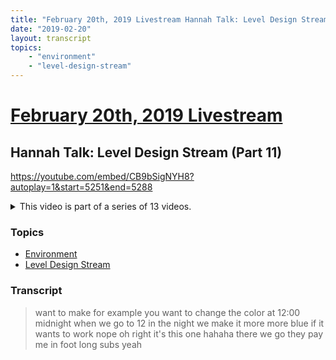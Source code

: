 ```yaml
---
title: "February 20th, 2019 Livestream Hannah Talk: Level Design Stream (Part 11)"
date: "2019-02-20"
layout: transcript
topics:
    - "environment"
    - "level-design-stream"
---
```

# [February 20th, 2019 Livestream](../2019-02-20.md)
## Hannah Talk: Level Design Stream (Part 11)
https://youtube.com/embed/CB9bSigNYH8?autoplay=1&start=5251&end=5288
<details>
<summary>This video is part of a series of 13 videos.</summary>

* [February 20th, 2019 Livestream Hannah Talk: Level Design Stream (Part 1)](./yt-CB9bSigNYH8,393.7,421.md) [https://youtube.com/embed/CB9bSigNYH8?autoplay=1&start=393&end=421](https://youtube.com/embed/CB9bSigNYH8?autoplay=1&start=393&end=421)
* [February 20th, 2019 Livestream Hannah Talk: Level Design Stream (Part 2)](./yt-CB9bSigNYH8,439.256018,501.647011.md) [https://youtube.com/embed/CB9bSigNYH8?autoplay=1&start=439&end=502](https://youtube.com/embed/CB9bSigNYH8?autoplay=1&start=439&end=502)
* [February 20th, 2019 Livestream Hannah Talk: Level Design Stream (Part 3)](./yt-CB9bSigNYH8,1868.937093,1878.510082.md) [https://youtube.com/embed/CB9bSigNYH8?autoplay=1&start=1868&end=1879](https://youtube.com/embed/CB9bSigNYH8?autoplay=1&start=1868&end=1879)
* [February 20th, 2019 Livestream Hannah Talk: Level Design Stream (Part 4)](./yt-CB9bSigNYH8,1928.64112,1947.23304.md) [https://youtube.com/embed/CB9bSigNYH8?autoplay=1&start=1928&end=1948](https://youtube.com/embed/CB9bSigNYH8?autoplay=1&start=1928&end=1948)
* [February 20th, 2019 Livestream Hannah Talk: Level Design Stream (Part 5)](./yt-CB9bSigNYH8,2027.05571,2326.9.md) [https://youtube.com/embed/CB9bSigNYH8?autoplay=1&start=2027&end=2327](https://youtube.com/embed/CB9bSigNYH8?autoplay=1&start=2027&end=2327)
* [February 20th, 2019 Livestream Hannah Talk: Level Design Stream (Part 6)](./yt-CB9bSigNYH8,3090.973157,3125.355289.md) [https://youtube.com/embed/CB9bSigNYH8?autoplay=1&start=3090&end=3126](https://youtube.com/embed/CB9bSigNYH8?autoplay=1&start=3090&end=3126)
* [February 20th, 2019 Livestream Hannah Talk: Level Design Stream (Part 7)](./yt-CB9bSigNYH8,4600.866666666667,4629.566666666667.md) [https://youtube.com/embed/CB9bSigNYH8?autoplay=1&start=4600&end=4630](https://youtube.com/embed/CB9bSigNYH8?autoplay=1&start=4600&end=4630)
* [February 20th, 2019 Livestream Hannah Talk: Level Design Stream (Part 8)](./yt-CB9bSigNYH8,4668.066666666667,4707.4.md) [https://youtube.com/embed/CB9bSigNYH8?autoplay=1&start=4668&end=4708](https://youtube.com/embed/CB9bSigNYH8?autoplay=1&start=4668&end=4708)
* [February 20th, 2019 Livestream Hannah Talk: Level Design Stream (Part 9)](./yt-CB9bSigNYH8,5168.751997,5186.038783.md) [https://youtube.com/embed/CB9bSigNYH8?autoplay=1&start=5168&end=5187](https://youtube.com/embed/CB9bSigNYH8?autoplay=1&start=5168&end=5187)
* [February 20th, 2019 Livestream Hannah Talk: Level Design Stream (Part 10)](./yt-CB9bSigNYH8,5200.933333333333,5234.485233.md) [https://youtube.com/embed/CB9bSigNYH8?autoplay=1&start=5200&end=5235](https://youtube.com/embed/CB9bSigNYH8?autoplay=1&start=5200&end=5235)
* [February 20th, 2019 Livestream Hannah Talk: Level Design Stream (Part 12)](./yt-CB9bSigNYH8,5307.8,5336.08426.md) [https://youtube.com/embed/CB9bSigNYH8?autoplay=1&start=5307&end=5337](https://youtube.com/embed/CB9bSigNYH8?autoplay=1&start=5307&end=5337)
* [February 20th, 2019 Livestream Hannah Talk: Level Design Stream (Part 13)](./yt-CB9bSigNYH8,5347.366666666667,5390.335913.md) [https://youtube.com/embed/CB9bSigNYH8?autoplay=1&start=5347&end=5391](https://youtube.com/embed/CB9bSigNYH8?autoplay=1&start=5347&end=5391)
* [February 20th, 2019 Livestream Hannah Talk: Level Design Stream (Part 14)](./yt-CB9bSigNYH8,5404.066666666667,5416.979985.md) [https://youtube.com/embed/CB9bSigNYH8?autoplay=1&start=5404&end=5417](https://youtube.com/embed/CB9bSigNYH8?autoplay=1&start=5404&end=5417)
</details>


### Topics
* [Environment](../topics/environment.md)
* [Level Design Stream](../topics/level-design-stream.md)

### Transcript

> want to make for example you want to change the color at 12:00 midnight when we go to 12 in the night we make it more more blue if it wants to work nope oh right it's this one hahaha there we go they pay me in foot long subs yeah
